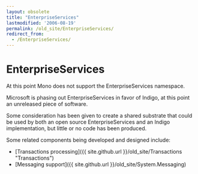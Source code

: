 ```yaml
---
layout: obsolete
title: "EnterpriseServices"
lastmodified: '2006-08-19'
permalink: /old_site/EnterpriseServices/
redirect_from:
  - /EnterpriseServices/
---
```


EnterpriseServices
==================

At this point Mono does not support the EnterpriseServices namespace.

Microsoft is phasing out EnterpriseServices in favor of Indigo, at this point an unreleased piece of software.

Some consideration has been given to create a shared substrate that could be used by both an open source EnterpriseServices and an Indigo implementation, but little or no code has been produced.

Some related components being developed and designed include:

-   [Transactions processing]({{ site.github.url }}/old_site/Transactions "Transactions")
-   [Messaging support]({{ site.github.url }}/old_site/System.Messaging)



